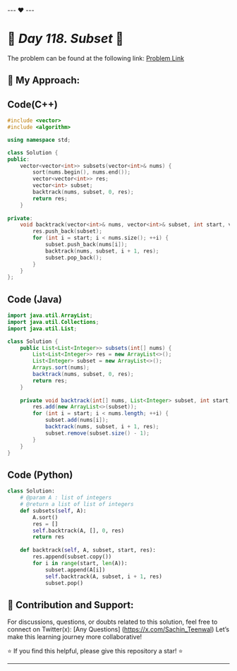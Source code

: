 --- ❤️ ---

# 🚀 _Day 118. Subset_ 🧠


The problem can be found at the following link: [Problem Link](https://www.interviewbit.com/problems/subset/)

## 🎯 **My Approach:**


## Code(C++)
```cpp
#include <vector>
#include <algorithm>

using namespace std;

class Solution {
public:
    vector<vector<int>> subsets(vector<int>& nums) {
        sort(nums.begin(), nums.end());
        vector<vector<int>> res;
        vector<int> subset;
        backtrack(nums, subset, 0, res);
        return res;
    }
    
private:
    void backtrack(vector<int>& nums, vector<int>& subset, int start, vector<vector<int>>& res) {
        res.push_back(subset);
        for (int i = start; i < nums.size(); ++i) {
            subset.push_back(nums[i]);
            backtrack(nums, subset, i + 1, res);
            subset.pop_back();
        }
    }
};
```

## Code (Java)

```java
import java.util.ArrayList;
import java.util.Collections;
import java.util.List;

class Solution {
    public List<List<Integer>> subsets(int[] nums) {
        List<List<Integer>> res = new ArrayList<>();
        List<Integer> subset = new ArrayList<>();
        Arrays.sort(nums);
        backtrack(nums, subset, 0, res);
        return res;
    }
    
    private void backtrack(int[] nums, List<Integer> subset, int start, List<List<Integer>> res) {
        res.add(new ArrayList<>(subset));
        for (int i = start; i < nums.length; ++i) {
            subset.add(nums[i]);
            backtrack(nums, subset, i + 1, res);
            subset.remove(subset.size() - 1);
        }
    }
}
```

## Code (Python)

```python
class Solution:
    # @param A : list of integers
    # @return a list of list of integers
    def subsets(self, A):
        A.sort()
        res = []
        self.backtrack(A, [], 0, res)
        return res
    
    def backtrack(self, A, subset, start, res):
        res.append(subset.copy())
        for i in range(start, len(A)):
            subset.append(A[i])
            self.backtrack(A, subset, i + 1, res)
            subset.pop()
```



## 🎯 **Contribution and Support:**

For discussions, questions, or doubts related to this solution, feel free to connect on Twitter(x): [Any Questions] (https://x.com/Sachin_Teenwal) Let’s make this learning journey more collaborative!

⭐ If you find this helpful, please give this repository a star! ⭐

---
